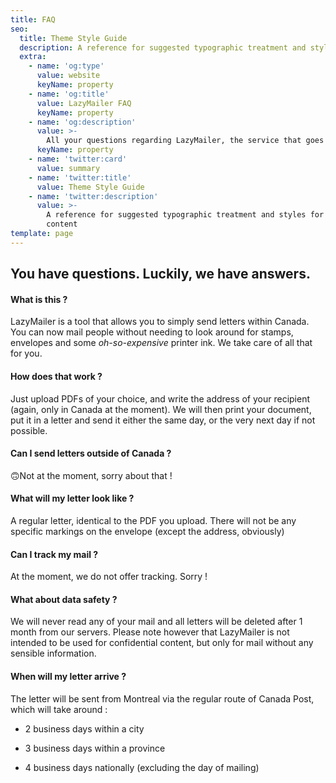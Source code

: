 ```yaml
---
title: FAQ
seo:
  title: Theme Style Guide
  description: A reference for suggested typographic treatment and styles for your content
  extra:
    - name: 'og:type'
      value: website
      keyName: property
    - name: 'og:title'
      value: LazyMailer FAQ
      keyName: property
    - name: 'og:description'
      value: >-
        All your questions regarding LazyMailer, the service that goes to the Post Office for you.
      keyName: property
    - name: 'twitter:card'
      value: summary
    - name: 'twitter:title'
      value: Theme Style Guide
    - name: 'twitter:description'
      value: >-
        A reference for suggested typographic treatment and styles for your
        content
template: page
---
```

## You have questions. Luckily, we have answers.

#### What is this ?

LazyMailer is a tool that allows you to simply send letters within Canada. You can now mail people without needing to look around for stamps, envelopes and some *oh-so-expensive* printer ink. We take care of all that for you.

#### How does that work ?

Just upload PDFs of your choice, and write the address of your recipient (again, only in Canada at the moment). We will then print your document, put it in a letter and send it either the same day, or the very next day if not possible.

#### Can I send letters outside of Canada ?

🙃Not at the moment, sorry about that !

#### What will my letter look like ?

A regular letter, identical to the PDF you upload. There will not be any specific markings on the envelope (except the address, obviously)

#### Can I track my mail ?

At the moment, we do not offer tracking. Sorry !

#### What about data safety ?

We will never read any of your mail and all letters will be deleted after 1 month from our servers. Please note however that LazyMailer is not intended to be used for confidential content, but only for mail without any sensible information.

#### When will my letter arrive ?

The letter will be sent from Montreal via the regular route of Canada Post, which will take around :

*   2 business days within a city

*   3 business days within a province

*   4 business days nationally (excluding the day of mailing)

